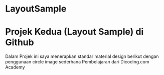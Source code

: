 # LayoutSample
Projek Kedua (Layout Sample) di Github
======================================
Dalam Projek ini saya menerapkan standar material design berikut dengan penggunaan circle image sederhana 
Pembelajaran dari Dicoding.com Academy 
